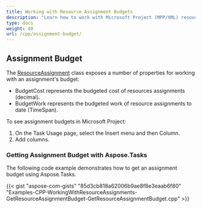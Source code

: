 ```yaml
---
title: Working with Resource Assignment Budgets
description: "Learn how to work with Microsoft Project (MPP/XML) resource assignment budgets using Aspose.Tasks for C++."
type: docs
weight: 40
url: /cpp/assignment-budget/
---
```


## **Assignment Budget**
The [ResourceAssignment](https://reference.aspose.com/tasks/cpp/class/aspose.tasks.resource_assignment) class exposes a number of properties for working with an assignment's budget:

- BudgetCost represents the budgeted cost of resources assignments (decimal).
- BudgetWork represents the budgeted work of resource assignments to date (TimeSpan).

To see assignment budgets in Microsoft Project:

1. On the Task Usage page, select the Insert menu and then Column.
2. Add columns.

### **Getting Assignment Budget with Aspose.Tasks**
The following code example demonstrates how to get an assignment budget using Aspose.Tasks.

{{< gist "aspose-com-gists" "85d3cb818a62006b9ae8f8e3eaab6f80" "Examples-CPP-WorkingWithResourceAssignments-GetResourceAssignmentBudget-GetResourceAssignmentBudget.cpp" >}}
